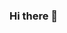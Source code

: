 ### Hi there 👋

<!--
**saavoiaaestudante/saavoiaaestudante** is a ✨ _special_ ✨ repository because its `README.md` (this file) appears on your GitHub profile.

Here are some ideas to get you started:

- 🔍 I’m currently working with Computer Forensics
- ☕ I’m currently learning Java
- 🌏 I’m looking to collaborate on Social projects
- 🤖 I’m looking for help with Software Engineering Career 
- 📫 How to reach me: savoiamatheus989@gmail.com
- 🤣 Pronouns: Savoiadobang 
